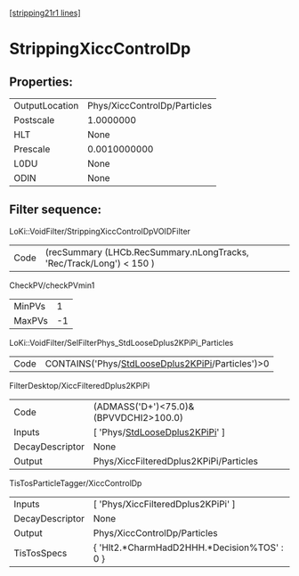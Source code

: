 [[stripping21r1 lines]](./stripping21r1-index)

# StrippingXiccControlDp

## Properties:

|                |                              |
|----------------|------------------------------|
| OutputLocation | Phys/XiccControlDp/Particles |
| Postscale      | 1.0000000                    |
| HLT            | None                         |
| Prescale       | 0.0010000000                 |
| L0DU           | None                         |
| ODIN           | None                         |

## Filter sequence:

LoKi::VoidFilter/StrippingXiccControlDpVOIDFilter

|      |                                                                      |
|------|----------------------------------------------------------------------|
| Code | (recSummary (LHCb.RecSummary.nLongTracks, 'Rec/Track/Long') \< 150 ) |

CheckPV/checkPVmin1

|        |     |
|--------|-----|
| MinPVs | 1   |
| MaxPVs | -1  |

LoKi::VoidFilter/SelFilterPhys_StdLooseDplus2KPiPi_Particles

|      |                                                                                                          |
|------|----------------------------------------------------------------------------------------------------------|
| Code | CONTAINS('Phys/[StdLooseDplus2KPiPi](./stripping21r1-commonparticles-stdloosedplus2kpipi)/Particles')\>0 |

FilterDesktop/XiccFilteredDplus2KPiPi

|                 |                                                                                         |
|-----------------|-----------------------------------------------------------------------------------------|
| Code            | (ADMASS('D+')\<75.0)& (BPVVDCHI2\>100.0)                                                |
| Inputs          | [ 'Phys/[StdLooseDplus2KPiPi](./stripping21r1-commonparticles-stdloosedplus2kpipi)' ] |
| DecayDescriptor | None                                                                                    |
| Output          | Phys/XiccFilteredDplus2KPiPi/Particles                                                  |

TisTosParticleTagger/XiccControlDp

|                 |                                               |
|-----------------|-----------------------------------------------|
| Inputs          | [ 'Phys/XiccFilteredDplus2KPiPi' ]          |
| DecayDescriptor | None                                          |
| Output          | Phys/XiccControlDp/Particles                  |
| TisTosSpecs     | { 'Hlt2.\*CharmHadD2HHH.\*Decision%TOS' : 0 } |
